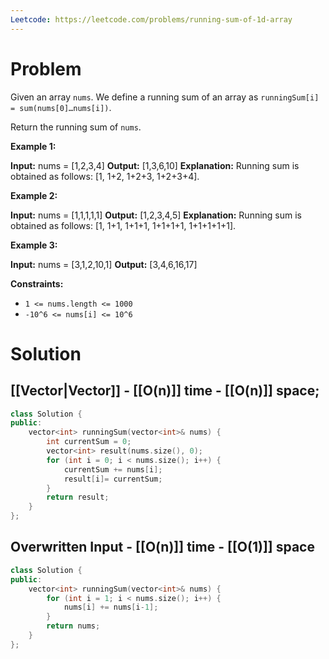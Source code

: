 ```yaml
---
Leetcode: https://leetcode.com/problems/running-sum-of-1d-array
---
```

# Problem

Given an array `nums`. We define a running sum of an array as `runningSum[i] = sum(nums[0]…nums[i])`.

Return the running sum of `nums`.

**Example 1:**

**Input:** nums = [1,2,3,4]
**Output:** [1,3,6,10]
**Explanation:** Running sum is obtained as follows: [1, 1+2, 1+2+3, 1+2+3+4].

**Example 2:**

**Input:** nums = [1,1,1,1,1]
**Output:** [1,2,3,4,5]
**Explanation:** Running sum is obtained as follows: [1, 1+1, 1+1+1, 1+1+1+1, 1+1+1+1+1].

**Example 3:**

**Input:** nums = [3,1,2,10,1]
**Output:** [3,4,6,16,17]

**Constraints:**

- `1 <= nums.length <= 1000`
- `-10^6 <= nums[i] <= 10^6`

# Solution

## [[Vector|Vector]] - [[O(n)]] time - [[O(n)]] space;

```cpp
class Solution {
public:
    vector<int> runningSum(vector<int>& nums) {
        int currentSum = 0;
        vector<int> result(nums.size(), 0);
        for (int i = 0; i < nums.size(); i++) {
            currentSum += nums[i];
            result[i]= currentSum;
        } 
		return result;
    }
};
```

## Overwritten Input - [[O(n)]] time - [[O(1)]] space

```cpp
class Solution {
public:
    vector<int> runningSum(vector<int>& nums) {
        for (int i = 1; i < nums.size(); i++) {
            nums[i] += nums[i-1];
        } 
		return nums;
    }
};
